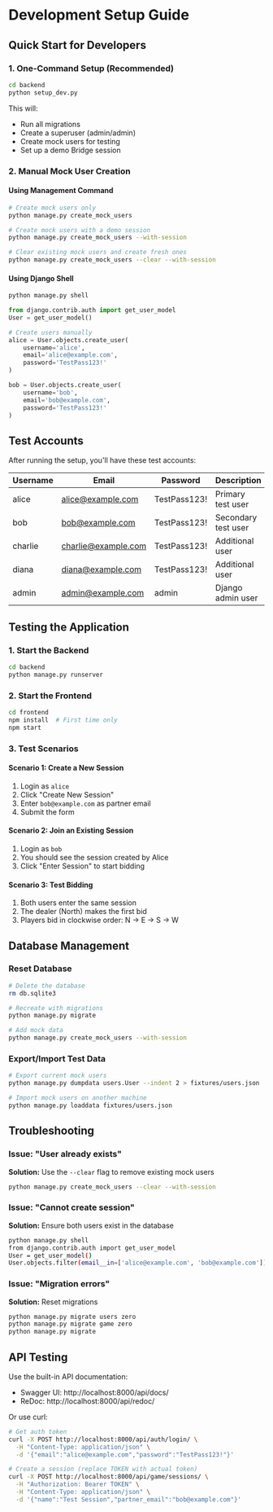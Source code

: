 # Development Setup Guide

## Quick Start for Developers

### 1. One-Command Setup (Recommended)

```bash
cd backend
python setup_dev.py
```

This will:
- Run all migrations
- Create a superuser (admin/admin)
- Create mock users for testing
- Set up a demo Bridge session

### 2. Manual Mock User Creation

#### Using Management Command

```bash
# Create mock users only
python manage.py create_mock_users

# Create mock users with a demo session
python manage.py create_mock_users --with-session

# Clear existing mock users and create fresh ones
python manage.py create_mock_users --clear --with-session
```

#### Using Django Shell

```python
python manage.py shell

from django.contrib.auth import get_user_model
User = get_user_model()

# Create users manually
alice = User.objects.create_user(
    username='alice',
    email='alice@example.com',
    password='TestPass123!'
)

bob = User.objects.create_user(
    username='bob',
    email='bob@example.com',
    password='TestPass123!'
)
```

## Test Accounts

After running the setup, you'll have these test accounts:

| Username | Email | Password | Description |
|----------|-------|----------|-------------|
| alice | alice@example.com | TestPass123! | Primary test user |
| bob | bob@example.com | TestPass123! | Secondary test user |
| charlie | charlie@example.com | TestPass123! | Additional user |
| diana | diana@example.com | TestPass123! | Additional user |
| admin | admin@example.com | admin | Django admin user |

## Testing the Application

### 1. Start the Backend

```bash
cd backend
python manage.py runserver
```

### 2. Start the Frontend

```bash
cd frontend
npm install  # First time only
npm start
```

### 3. Test Scenarios

#### Scenario 1: Create a New Session
1. Login as `alice`
2. Click "Create New Session"
3. Enter `bob@example.com` as partner email
4. Submit the form

#### Scenario 2: Join an Existing Session
1. Login as `bob`
2. You should see the session created by Alice
3. Click "Enter Session" to start bidding

#### Scenario 3: Test Bidding
1. Both users enter the same session
2. The dealer (North) makes the first bid
3. Players bid in clockwise order: N → E → S → W

## Database Management

### Reset Database

```bash
# Delete the database
rm db.sqlite3

# Recreate with migrations
python manage.py migrate

# Add mock data
python manage.py create_mock_users --with-session
```

### Export/Import Test Data

```bash
# Export current mock users
python manage.py dumpdata users.User --indent 2 > fixtures/users.json

# Import mock users on another machine
python manage.py loaddata fixtures/users.json
```

## Troubleshooting

### Issue: "User already exists"
**Solution:** Use the `--clear` flag to remove existing mock users
```bash
python manage.py create_mock_users --clear --with-session
```

### Issue: "Cannot create session"
**Solution:** Ensure both users exist in the database
```bash
python manage.py shell
from django.contrib.auth import get_user_model
User = get_user_model()
User.objects.filter(email__in=['alice@example.com', 'bob@example.com'])
```

### Issue: "Migration errors"
**Solution:** Reset migrations
```bash
python manage.py migrate users zero
python manage.py migrate game zero
python manage.py migrate
```

## API Testing

Use the built-in API documentation:
- Swagger UI: http://localhost:8000/api/docs/
- ReDoc: http://localhost:8000/api/redoc/

Or use curl:

```bash
# Get auth token
curl -X POST http://localhost:8000/api/auth/login/ \
  -H "Content-Type: application/json" \
  -d '{"email":"alice@example.com","password":"TestPass123!"}'

# Create a session (replace TOKEN with actual token)
curl -X POST http://localhost:8000/api/game/sessions/ \
  -H "Authorization: Bearer TOKEN" \
  -H "Content-Type: application/json" \
  -d '{"name":"Test Session","partner_email":"bob@example.com"}'
```